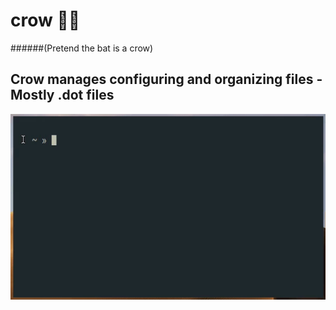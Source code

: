 # crow 🦀🦇

######(Pretend the bat is a crow)

Crow manages configuring and organizing files - Mostly .dot files
---

![Demo](demo-crow.gif)
